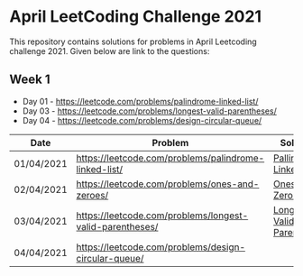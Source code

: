 # April LeetCoding Challenge 2021
This repository contains solutions for problems in April Leetcoding challenge 2021. Given below are link to the questions:

## Week 1
* Day 01 - https://leetcode.com/problems/palindrome-linked-list/
* Day 03 - https://leetcode.com/problems/longest-valid-parentheses/
* Day 04 - https://leetcode.com/problems/design-circular-queue/

| Date | Problem | Solution |
| --- | --- | --- |
| 01/04/2021 | https://leetcode.com/problems/palindrome-linked-list/ | [Pallindrome Linked List](https://github.com/mohammedismailb18/LeetCode/blob/main/April%20LeetCoding%20Challenge%202021/Day_01_Pallindrome_Linked_List.cpp) |
| 02/04/2021 | https://leetcode.com/problems/ones-and-zeroes/ | [Ones and Zeros](https://github.com/mohammedismailb18/LeetCode/blob/main/April%20LeetCoding%20Challenge%202021/Day_02_Ones_and_Zeros.cpp)  |
| 03/04/2021 | https://leetcode.com/problems/longest-valid-parentheses/ | [Longest Valid Parenthesis](https://github.com/mohammedismailb18/LeetCode/blob/main/April%20LeetCoding%20Challenge%202021/Day_03_Longest_Valid_Parenthesis.cpp) |
| 04/04/2021 | https://leetcode.com/problems/design-circular-queue/ |   |
